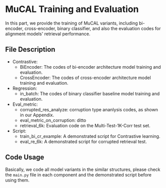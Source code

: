 # MuCAL Training and Evaluation

In this part, we provide the training of MuCAL variants, including bi-encoder, cross-encoder, binary classifier, and also the evaluation codes for alignment models' retrieval performance.

## File Description
- Contrastive:
    - BiEncoder: The codes of bi-encoder architecture model training and evaluation.
    - CrossEncoder: The codes of cross-encoder architecture model training and evaluation.
- Regression:
    - in_batch: The codes of binary classifier baseline model training and evaluation.
- Eval_metric:
    - corrupted_res_analyze: corruption type ananlysis codes, as shown in our Appendix.
    - eval_metric_on_corruption: ditto
    - retrieval_6k: Evaluation code on the Multi-Test-1K-Corr test set.
- Script:
    - train_bi_cr_example: A demonstrated script for Contrastive learning.
    - eval_re_6k: A demonstrated script for corrupted retrieval test.

## Code Usage
Basically, we code all model variants in the similar structures, please check the ```main.py``` file in each component and the demonstrated script before using them.



